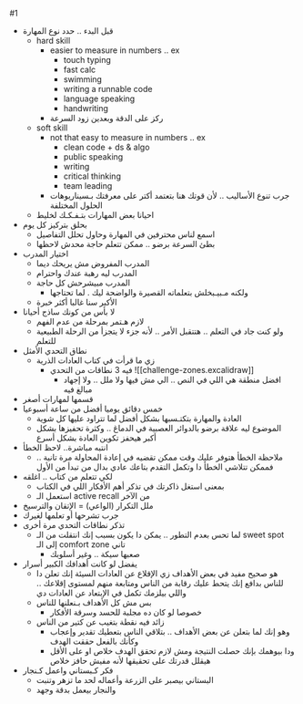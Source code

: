 #1
- قبل البدء .. حدد نوع المهارة
	- hard skill
		- easier to measure in numbers .. ex
			- touch typing
			- fast calc
			- swimming
			- writing a runnable code
			- language speaking
			- handwriting
		- ركز على الدقة وبعدين زود السرعة
	- soft skill
		- not that easy to measure in numbers .. ex
			- clean code + ds & algo
			- public speaking
			- writing
			- critical thinking
			- team leading
		- جرب تنوع الأساليب .. ﻷن قوتك هنا بتعتمد أكتر على معرفتك بـسيناريوهات الحلول المختلفة
	- احيانا بعض المهارات بتـفـكـك لخليط
- بحلق بتركيز كل يوم
	- اسمع لناس محترفين في المهارة وحاول تحلل التفاصيل
	- بطئ السرعة برضو .. ممكن تتعلم حاجة محدش لاحظها
- اختيار المدرب
	- المدرب المفروض مش يريحك ديما
	- المدرب ليه رهبة عندك واحترام
	- المدرب مبيشرحش  كل حاجة
		- ولكنه مـبيـبخلش بتعلماته القصيرة والواضحة ليك . لما تحتاجها
	- الأكبر سنا غالبا أكثر خبرة
- لا بأس من كونك ساذج أحيانا
	- لازم هـتمر بمرحلة من عدم الفهم
	- ولو كنت جاد في التعلم .. هتتقبل الأمر .. ﻷنه جزء لا يتجزأ من الرحلة الطبيعية للتعلم
- نطاق التحدي الأمثل
	- زي ما قرأت في كتاب العادات الذرية
		- فيه 3 نطاقات من التحدي ![[challenge-zones.excalidraw]]
			- افضل منطقة هي اللي في النص .. الي مش فيها ولا ملل .. ولا إجهاد مبالغ فيه
- قسمها لمهارات أصغر
- خمس دقائق يوميا أفضل من ساعة أسبوعيا
	- العادة والمهارة بتكتـسبها بشكل أفضل لما تتراود عليها كل شوية
	- الموضوع ليه علاقة برضو بالدوائر العصبية في الدماغ .. وكثرة تحفيزها بشكل أكبر هيحفز تكوين العادة بشكل أسرع
- انتبه مباشرة.. لاحظ الخطأ
	- ملاحظة الخطأ هتوفر عليك وقت ممكن تقضيه في إعادة المحاولة مرة تانية .. فممكن تتلاشي الخطأ دا وتكمل التقدم بتاعك عادي بدال من تبدأ من الأول
- لكي تتعلم من كتاب .. اغلقه
	- بمعنى استغل ذاكرتك في تذكر أهم الأفكار اللي في الكتاب
	- استعمل الـ active recall من الآخر
- ملل التكرار (الواعي) = الإتقان والترسيخ
- جرب تشرحها أو تعلمها لغيرك
- تذكر نطاقات التحدي مرة أخرى
	- لما تحس بعدم التطور .. يمكن دا يكون بسبب إنك انتقلت من الـ sweet spot إلى الـ comfort zone تاني
		- صعبها سيكة .. وغير أسلوبك
- يفضل لو كانت أهدافك الكبير أسرار
	- هو صحيح مفيد في بعض الأهداف زي الإقلاع عن العادات السيئة إنك تعلن دا للناس بدافع إنك يتحط عليك رقابة من الناس  ومتابعة منهم لمستوى إقلاعك .. واللي بيلزمك تكمل في الإبتعاد عن العادات دي
	- بس مش كل الأهداف بـنعلنها للناس
		- خصوصا لو كان ده مجلبة للحسد وسرقة الأفكار
	- زائد فيه نقطة بتغيب عن كتير من الناس
		- وهو إنك لما بتعلن عن بعض الأهداف .. بتلاقي الناس بتعطيك تقدير وإعجاب وكأنك بالفعل حققت الهدف
		- ودا بيوهمك بإنك حصلت النتيجة ومش لازم تحقق الهدف خلاص او على الأقل هيقلل قدرتك على تحقيقها ﻷنه مفيش حافز خلاص
- فكر كـبستاني واعمل كـنجار
	- البستاني بيصبر على الزرعة وأعماله لحد ما تزهر وتنبت
	- والنجار بيعمل بدقة وجهد
